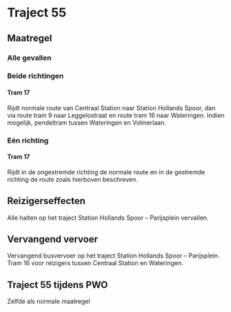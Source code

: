 # Traject 55
## Maatregel
### Alle gevallen

### Beide richtingen

#### Tram 17
Rijdt normale route van Centraal Station naar Station Hollands Spoor, dan via route tram 9 naar Leggelostraat en route tram 16 naar Wateringen. 
Indien mogelijk, pendeltram tussen Wateringen en Volmerlaan.

### Eén richting

#### Tram 17
Rijdt in de ongestremde richting de normale route en in de gestremde richting de route zoals hierboven beschreven.

## Reizigerseffecten
Alle halten op het traject Station Hollands Spoor – Parijsplein vervallen.

## Vervangend vervoer
Vervangend busvervoer op het traject Station Hollands Spoor – Parijsplein.
Tram 16 voor reizigers tussen Centraal Station en Wateringen.

## Traject 55 tijdens PWO
Zelfde als normale maatregel
